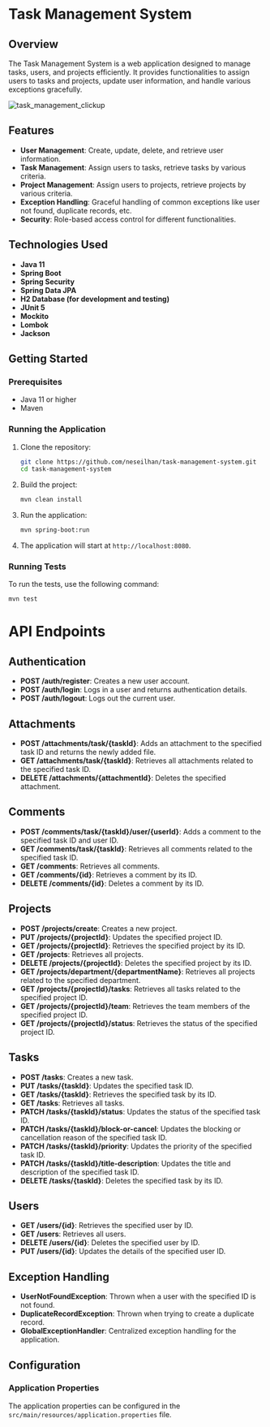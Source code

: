 # Task Management System

## Overview
The Task Management System is a web application designed to manage tasks, users, and projects efficiently. It provides functionalities to assign users to tasks and projects, update user information, and handle various exceptions gracefully.

![task_management_clickup](https://github.com/user-attachments/assets/7c3a3a23-2c58-4aca-97d8-157ee32f8649)


## Features
- **User Management**: Create, update, delete, and retrieve user information.
- **Task Management**: Assign users to tasks, retrieve tasks by various criteria.
- **Project Management**: Assign users to projects, retrieve projects by various criteria.
- **Exception Handling**: Graceful handling of common exceptions like user not found, duplicate records, etc.
- **Security**: Role-based access control for different functionalities.

## Technologies Used
- **Java 11**
- **Spring Boot**
- **Spring Security**
- **Spring Data JPA**
- **H2 Database (for development and testing)**
- **JUnit 5**
- **Mockito**
- **Lombok**
- **Jackson**

## Getting Started

### Prerequisites
- Java 11 or higher
- Maven

### Running the Application
1. Clone the repository:
    ```sh
    git clone https://github.com/neseilhan/task-management-system.git
    cd task-management-system
    ```

2. Build the project:
    ```sh
    mvn clean install
    ```

3. Run the application:
    ```sh
    mvn spring-boot:run
    ```

4. The application will start at `http://localhost:8080`.

### Running Tests
To run the tests, use the following command:
```sh
mvn test
```

# API Endpoints

## Authentication
- **POST /auth/register**: Creates a new user account.
- **POST /auth/login**: Logs in a user and returns authentication details.
- **POST /auth/logout**: Logs out the current user.

## Attachments
- **POST /attachments/task/{taskId}**: Adds an attachment to the specified task ID and returns the newly added file.
- **GET /attachments/task/{taskId}**: Retrieves all attachments related to the specified task ID.
- **DELETE /attachments/{attachmentId}**: Deletes the specified attachment.

## Comments
- **POST /comments/task/{taskId}/user/{userId}**: Adds a comment to the specified task ID and user ID.
- **GET /comments/task/{taskId}**: Retrieves all comments related to the specified task ID.
- **GET /comments**: Retrieves all comments.
- **GET /comments/{id}**: Retrieves a comment by its ID.
- **DELETE /comments/{id}**: Deletes a comment by its ID.

## Projects
- **POST /projects/create**: Creates a new project.
- **PUT /projects/{projectId}**: Updates the specified project ID.
- **GET /projects/{projectId}**: Retrieves the specified project by its ID.
- **GET /projects**: Retrieves all projects.
- **DELETE /projects/{projectId}**: Deletes the specified project by its ID.
- **GET /projects/department/{departmentName}**: Retrieves all projects related to the specified department.
- **GET /projects/{projectId}/tasks**: Retrieves all tasks related to the specified project ID.
- **GET /projects/{projectId}/team**: Retrieves the team members of the specified project ID.
- **GET /projects/{projectId}/status**: Retrieves the status of the specified project ID.

## Tasks
- **POST /tasks**: Creates a new task.
- **PUT /tasks/{taskId}**: Updates the specified task ID.
- **GET /tasks/{taskId}**: Retrieves the specified task by its ID.
- **GET /tasks**: Retrieves all tasks.
- **PATCH /tasks/{taskId}/status**: Updates the status of the specified task ID.
- **PATCH /tasks/{taskId}/block-or-cancel**: Updates the blocking or cancellation reason of the specified task ID.
- **PATCH /tasks/{taskId}/priority**: Updates the priority of the specified task ID.
- **PATCH /tasks/{taskId}/title-description**: Updates the title and description of the specified task ID.
- **DELETE /tasks/{taskId}**: Deletes the specified task by its ID.

## Users
- **GET /users/{id}**: Retrieves the specified user by ID.
- **GET /users**: Retrieves all users.
- **DELETE /users/{id}**: Deletes the specified user by ID.
- **PUT /users/{id}**: Updates the details of the specified user ID.


## Exception Handling
- **UserNotFoundException**: Thrown when a user with the specified ID is not found.
- **DuplicateRecordException**: Thrown when trying to create a duplicate record.
- **GlobalExceptionHandler**: Centralized exception handling for the application.

## Configuration
### Application Properties
The application properties can be configured in the `src/main/resources/application.properties` file.
